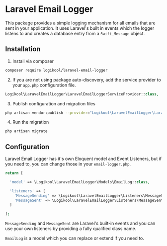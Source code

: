 # Laravel Email Logger

This package provides a simple logging mechanism for all emails that are sent in your application. It uses Laravel's built in events which the logger listens to and creates a database entry from a ```Swift_Message``` object.

## Installation

1. Install via composer

```bash
composer require logikool/laravel-email-logger
```

2. If you are not using package auto-discovery, add the service provider to your ```app.php``` configuration file.

```php
Logikool\LaravelEmailLogger\LaravelEmailLoggerServiceProvider::class,
```

3. Publish configuration and migration files

```bash
php artisan vendor:publish --provider="Logikool\LaravelEmailLogger\LaravelEmailLoggerServiceProvider"
```
4. Run the migration

```bash
php artisan migrate
```
## Configuration

Laravel Email Logger has it's own Eloquent model and Event Listeners, but if you need to, you can change those in your ```email-logger.php```.

```php
return [

  'model' => \Logikool\LaravelEmailLogger\Models\EmailLog::class,

  'listeners' => [
    'MessageSending' => \Logikool\LaravelEmailLogger\Listeners\MessageSending::class,
    'MessageSent' => \Logikool\LaravelEmailLogger\Listeners\MessageSent::class,
  ]

];
```

```MessageSending``` and ```MessageSent``` are Laravel's built-in events and you can use your own listeners by providing a fully qualified class name.

```EmailLog``` is a model which you can replace or extend if you need to.